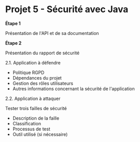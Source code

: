 # Projet 5 - Sécurité avec Java


**Étape 1**

Présentation de l'API et de sa documentation



**Étape 2**

Présentation du rapport de sécurité

2.1. Application à défendre 

- Politique RGPD
- Dépendances du projet
- Gestion des rôles utilisateurs
- Autres informations concernant la sécurité de l'application



2.2. Application à attaquer

Tester trois failles de sécurité

- Description de la faille
- Classification
- Processus de test  
- Outil utilisé (si nécessaire)
